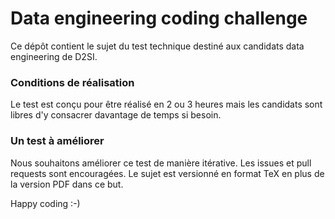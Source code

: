 # Data engineering coding challenge

Ce dépôt contient le sujet du test technique destiné aux candidats data engineering de D2SI.

### Conditions de réalisation

Le test est conçu pour être réalisé en 2 ou 3 heures mais les candidats sont libres d'y consacrer davantage de temps si besoin.

### Un test à améliorer

Nous souhaitons améliorer ce test de manière itérative. Les issues et pull requests sont encouragées. Le sujet est versionné en format TeX en plus de la version PDF dans ce but.

Happy coding :-)
